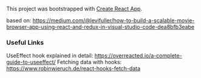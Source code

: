 This project was bootstrapped with [Create React App](https://github.com/facebook/create-react-app).

based on: https://medium.com/@levifuller/how-to-build-a-scalable-movie-browser-app-using-react-and-redux-in-visual-studio-code-dea8bfb3eabe

### Useful Links

UseEffect hook explained in detail: https://overreacted.io/a-complete-guide-to-useeffect/
Fetching data with hooks: https://www.robinwieruch.de/react-hooks-fetch-data
